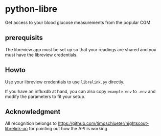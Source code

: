 # python-libre
Get access to your blood glucose measurements from the popular CGM.

## prerequisits

The libreview app must be set up so that your readings are shared and you must have the libreview credentials.

## Howto

Use your libreview credentials to use `librelink.py` directly.

If you have an influxdb at hand, you can also copy `example.env` to `.env` and modify the parameters to fit your setup.

## Acknowledgment

All recognition belongs to https://github.com/timoschlueter/nightscout-librelink-up for pointing out how the API is working.
